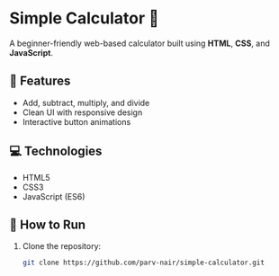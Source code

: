 # Simple Calculator 🧮

A beginner-friendly web-based calculator built using **HTML**, **CSS**, and **JavaScript**.

## 🚀 Features
- Add, subtract, multiply, and divide
- Clean UI with responsive design
- Interactive button animations

## 💻 Technologies
- HTML5
- CSS3
- JavaScript (ES6)

## 🔧 How to Run

1. Clone the repository:
   ```bash
   git clone https://github.com/parv-nair/simple-calculator.git
